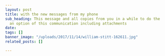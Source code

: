 ```yaml
---
layout: post
title: with the new messages from my phone
sub_heading: This message and all copies from you in a while to do the job is not
  an option of this communication including attachments
date: 
tags: []
banner_image: "/uploads/2017/11/14/william-stitt-162611.jpg"
related_posts: []

---
```

